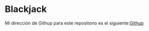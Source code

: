 # Blackjack

Mi dirección de Githup para este repositorio es el siguiente:[Githup](https://github.com/albabernal03/Blackjack.git)
